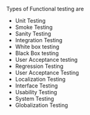 
Types of Functional testing are
* Unit Testing
* Smoke Testing
* Sanity Testing
* Integration Testing
* White box testing
* Black Box testing
* User Acceptance testing
* Regression Testing
* User Acceptance Testing
* Localization Testing
* Interface Testing
* Usability Testing
* System Testing
* Globalization Testing

